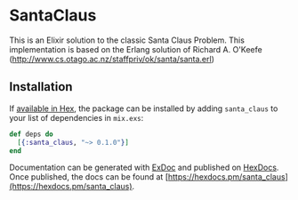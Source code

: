 # SantaClaus

This is an Elixir solution to the classic Santa Claus Problem. This implementation is based on the Erlang solution of Richard A. O'Keefe (http://www.cs.otago.ac.nz/staffpriv/ok/santa/santa.erl)

## Installation

If [available in Hex](https://hex.pm/docs/publish), the package can be installed
by adding `santa_claus` to your list of dependencies in `mix.exs`:

```elixir
def deps do
  [{:santa_claus, "~> 0.1.0"}]
end
```

Documentation can be generated with [ExDoc](https://github.com/elixir-lang/ex_doc)
and published on [HexDocs](https://hexdocs.pm). Once published, the docs can
be found at [https://hexdocs.pm/santa_claus](https://hexdocs.pm/santa_claus).

